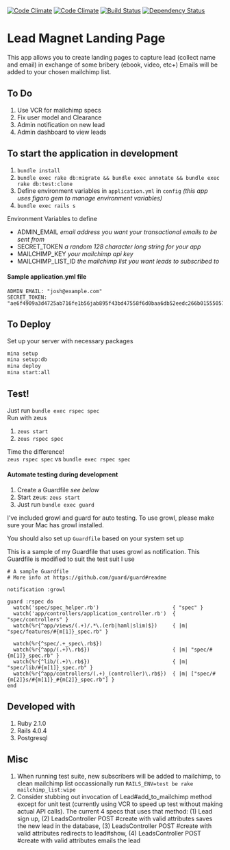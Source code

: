 [![Code Climate](https://codeclimate.com/github/joshteng/lead_magnet_landing_page.png)](https://codeclimate.com/github/joshteng/lead_magnet_landing_page)
[![Code Climate](https://codeclimate.com/github/joshteng/lead_magnet_landing_page/coverage.png)](https://codeclimate.com/github/joshteng/lead_magnet_landing_page)
[![Build Status](https://travis-ci.org/joshteng/lead_magnet_landing_page.svg?branch=master)](https://travis-ci.org/joshteng/lead_magnet_landing_page)
[![Dependency Status](https://gemnasium.com/joshteng/lead_magnet_landing_page.svg)](https://gemnasium.com/joshteng/lead_magnet_landing_page)

# Lead Magnet Landing Page

This app allows you to create landing pages to capture lead (collect name and email) in exchange of some bribery (ebook, video, etc+)
Emails will be added to your chosen mailchimp list.

## To Do
1. Use VCR for mailchimp specs
2. Fix user model and Clearance
3. Admin notification on new lead
4. Admin dashboard to view leads


## To start the application in development
1. `bundle install`
2. `bundle exec rake db:migrate && bundle exec annotate && bundle exec rake db:test:clone`
3. Define environment variables in `application.yml` in `config` *(this app uses figaro gem to manage environment variables)*
4. `bundle exec rails s`

Environment Variables to define
* ADMIN_EMAIL *email address you want your transactional emails to be sent from*
* SECRET_TOKEN *a random 128 character long string for your app*
* MAILCHIMP_KEY *your mailchimp api key*
* MAILCHIMP_LIST_ID *the mailchimp list you want leads to subscribed to*

#### Sample application.yml file
```
ADMIN_EMAIL: "josh@example.com"
SECRET_TOKEN: "ae6f4909a3d4725ab716fe1b56jab895f43bd47558f6d0baa6db52eedc266b01555057c740kb76cd03cec46a4y70ffdcaa355dd9c1fbe993e2c2114f678ecc20"
```

## To Deploy
Set up your server with necessary packages
```sh
mina setup
mina setup:db
mina deploy
mina start:all
```

## Test!
Just run `bundle exec rspec spec`  
Run with zeus

1. `zeus start`
2. `zeus rspec spec`

Time the difference!  
`zeus rspec spec` vs `bundle exec rspec spec`

#### Automate testing during development
1. Create a Guardfile *see below*
2. Start zeus: `zeus start`
2. Just run `bundle exec guard`

I've included growl and guard for auto testing. To use growl, please make sure your Mac has growl installed.

You should also set up `Guardfile` based on your system set up

This is a sample of my Guardfile that uses growl as notification. This Guardfile is modified to suit the test suit I use

```
# A sample Guardfile
# More info at https://github.com/guard/guard#readme

notification :growl

guard :rspec do
  watch('spec/spec_helper.rb')                        { "spec" }
  watch('app/controllers/application_controller.rb')  { "spec/controllers" }
  watch(%r{^app/views/(.+)/.*\.(erb|haml|slim)$})     { |m| "spec/features/#{m[1]}_spec.rb" }

  watch(%r{^spec/.+_spec\.rb$})
  watch(%r{^app/(.+)\.rb$})                           { |m| "spec/#{m[1]}_spec.rb" }
  watch(%r{^lib/(.+)\.rb$})                           { |m| "spec/lib/#{m[1]}_spec.rb" }
  watch(%r{^app/controllers/(.+)_(controller)\.rb$})  { |m| ["spec/#{m[2]}s/#{m[1]}_#{m[2]}_spec.rb"] }
end
```

## Developed with
1. Ruby 2.1.0
2. Rails 4.0.4
3. Postgresql

## Misc
1. When running test suite, new subscribers will be added to mailchimp, to clean mailchimp list occassionally run `RAILS_ENV=test be rake mailchimp_list:wipe`
2. Consider stubbing out invocation of Lead#add_to_mailchimp method except for unit test (currently using VCR to speed up test without making actual API calls). The current 4 specs that uses that method: (1) Lead sign up, (2) LeadsController POST #create with valid attributes saves the new lead in the database, (3) LeadsController POST #create with valid attributes redirects to lead#show, (4) LeadsController POST #create with valid attributes emails the lead

